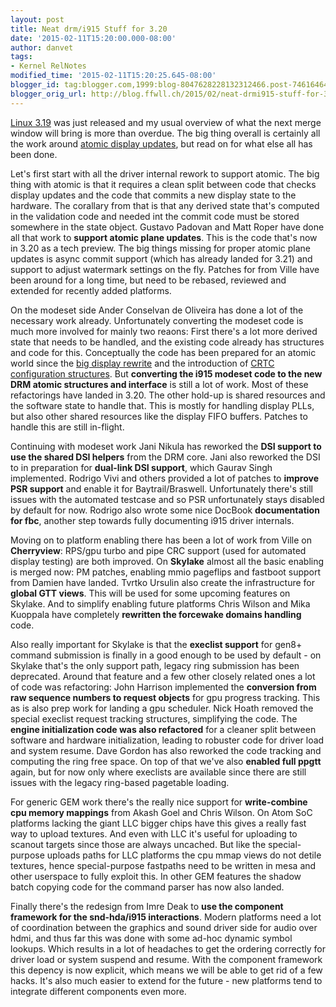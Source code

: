 ```yaml
---
layout: post
title: Neat drm/i915 Stuff for 3.20
date: '2015-02-11T15:20:00.000-08:00'
author: danvet
tags:
- Kernel RelNotes
modified_time: '2015-02-11T15:20:25.645-08:00'
blogger_id: tag:blogger.com,1999:blog-8047628228132312466.post-746164648252083417
blogger_orig_url: http://blog.ffwll.ch/2015/02/neat-drmi915-stuff-for-320.html
---
```


<a href="http://blog.ffwll.ch/2014/12/neat-drmi915-stuff-for-319.html">Linux 3.19</a> was just released and my usual overview of what the next merge window will bring is more than overdue. The big thing overall is certainly all the work around <a href="http://blog.ffwll.ch/2015/01/update-for-atomic-display-updates.html">atomic display updates</a>, but read on for what else all has been done.

<!--more-->

Let's first start with all the driver internal rework to support atomic. The big thing with atomic is that it requires a clean split between code that checks display updates and the code that commits a new display state to the hardware. The corallary from that is that any derived state that's computed in the validation code and needed int the commit code must be stored somewhere in the state object. Gustavo Padovan and Matt Roper have done all that work to <b>support atomic plane updates</b>. This is the code that's now in 3.20 as a tech preview. The big things missing for proper atomic plane updates is async commit support (which has already landed for 3.21) and support to adjust watermark settings on the fly. Patches for from Ville have been around for a long time, but need to be rebased, reviewed and extended for recently added platforms.



On the modeset side Ander Conselvan de Oliveira has done a lot of the necessary work already. Unfortunately converting the modeset code is much more involved for mainly two reaons: First there's a lot more derived state that needs to be handled, and the existing code already has structures and code for this. Conceptually the code has been prepared for an atomic world since the <a href="http://blog.ffwll.ch/2012/08/new-modeset-code.html">big display rewrite</a> and the introduction of <a href="http://blog.ffwll.ch/2013/07/precomputing-crtc-configuration-in.html">CRTC configuration structures</a>. But <b>converting the i915 modeset code to the new DRM atomic structures and interface</b> is still a lot of work. Most of these refactorings have landed in 3.20. The other hold-up is shared resources and the software state to handle that. This is mostly for handling display PLLs, but also other shared resources like the display FIFO buffers. Patches to handle this are still in-flight.



Continuing with modeset work Jani Nikula has reworked the <b>DSI support to use the shared DSI helpers</b> from the DRM core. Jani also reworked the DSI to in preparation for <b>dual-link DSI support</b>, which Gaurav Singh implemented. Rodrigo Vivi and others provided a lot of patches to <b>improve PSR support</b> and enable it for Baytrail/Braswell. Unfortunately there's still issues with the automated testcase and so PSR unfortunately stays disabled by default for now. Rodrigo also wrote some nice DocBook <b>documentation for fbc</b>, another step towards fully documenting i915 driver internals.



Moving on to platform enabling there has been a lot of work from Ville on <b>Cherryview</b>: RPS/gpu turbo and pipe CRC support (used for automated display testing) are both improved. On <b>Skylake</b> almost all the basic enabling is merged now: PM patches, enabling mmio pageflips and fastboot support from Damien have landed. Tvrtko Ursulin also create the infrastructure for <b>global GTT views</b>. This will be used for some upcoming features on Skylake. And to simplify enabling future platforms Chris Wilson and Mika Kuoppala have completely <b>rewritten the forcewake domains handling</b> code.



Also really important for Skylake is that the <b>execlist support</b> for gen8+ command submission is finally in a good enough to be used by default - on Skylake that's the only support path, legacy ring submission has been deprecated. Around that feature and a few other closely related ones a lot of code was refactoring: John Harrison implemented the <b>conversion from raw sequence numbers to request objects</b> for gpu progress tracking. This as is also prep work for landing a gpu scheduler. Nick Hoath removed the special execlist request tracking structures, simplifying the code. The <b>engine initialization code was also refactored</b> for a cleaner split between software and hardware initialization, leading to robuster code for driver load and system resume. Dave Gordon has also reworked the code tracking and computing the ring free space. On top of that we've also <b>enabled full ppgtt</b> again, but for now only where execlists are available since there are still issues with the legacy ring-based pagetable loading.



For generic GEM work there's the really nice support for <b>write-combine cpu memory mappings</b> from Akash Goel and Chris Wilson. On Atom SoC platforms lacking the giant LLC bigger chips have this gives a really fast way to upload textures. And even with LLC it's useful for uploading to scanout targets since those are always uncached. But like the special-purpose uploads paths for LLC platforms the cpu mmap views do not detile textures, hence special-purpose fastpaths need to be written in mesa and other userspace to fully exploit this. In other GEM features the shadow batch copying code for the command parser has now also landed.



Finally there's the redesign from Imre Deak to <b>use the component framework for the snd-hda/i915 interactions</b>. Modern platforms need a lot of coordination between the graphics and sound driver side for audio over hdmi, and thus far this was done with some ad-hoc dynamic symbol lookups. Which results in a lot of headaches to get the ordering correctly for driver load or system suspend and resume. With the component framework this depency is now explicit, which means we will be able to get rid of a few hacks. It's also much easier to extend for the future - new platforms tend to integrate different components even more.